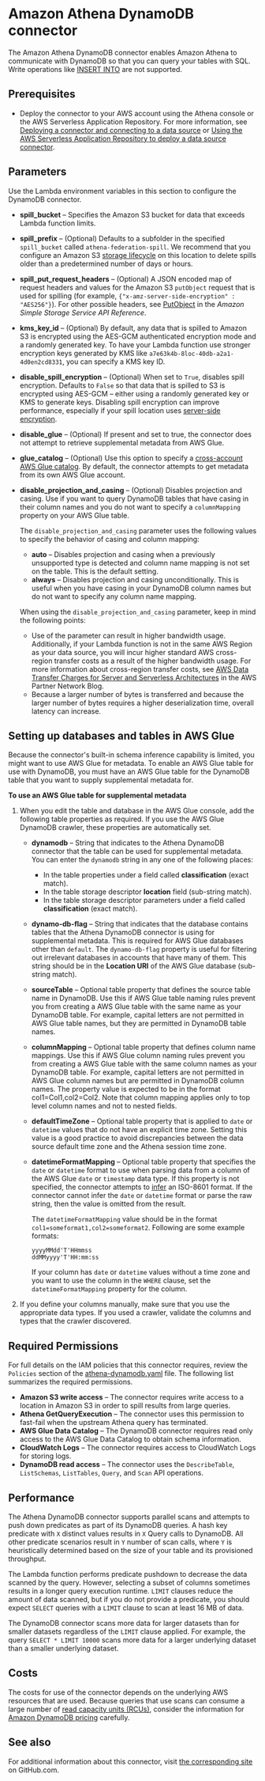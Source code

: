 # Amazon Athena DynamoDB connector<a name="connectors-dynamodb"></a>

The Amazon Athena DynamoDB connector enables Amazon Athena to communicate with DynamoDB so that you can query your tables with SQL\. Write operations like [INSERT INTO](insert-into.md) are not supported\.

## Prerequisites<a name="connectors-dynamodb-prerequisites"></a>
+ Deploy the connector to your AWS account using the Athena console or the AWS Serverless Application Repository\. For more information, see [Deploying a connector and connecting to a data source](connect-to-a-data-source-lambda.md) or [Using the AWS Serverless Application Repository to deploy a data source connector](connect-data-source-serverless-app-repo.md)\.

## Parameters<a name="connectors-dynamodb-parameters"></a>

Use the Lambda environment variables in this section to configure the DynamoDB connector\.
+ **spill\_bucket** – Specifies the Amazon S3 bucket for data that exceeds Lambda function limits\.
+ **spill\_prefix** – \(Optional\) Defaults to a subfolder in the specified `spill_bucket` called `athena-federation-spill`\. We recommend that you configure an Amazon S3 [storage lifecycle](https://docs.aws.amazon.com/AmazonS3/latest/userguide/object-lifecycle-mgmt.html) on this location to delete spills older than a predetermined number of days or hours\.
+ **spill\_put\_request\_headers** – \(Optional\) A JSON encoded map of request headers and values for the Amazon S3 `putObject` request that is used for spilling \(for example, `{"x-amz-server-side-encryption" : "AES256"}`\)\. For other possible headers, see [PutObject](https://docs.aws.amazon.com/AmazonS3/latest/API/API_PutObject.html) in the *Amazon Simple Storage Service API Reference*\.
+ **kms\_key\_id** – \(Optional\) By default, any data that is spilled to Amazon S3 is encrypted using the AES\-GCM authenticated encryption mode and a randomly generated key\. To have your Lambda function use stronger encryption keys generated by KMS like `a7e63k4b-8loc-40db-a2a1-4d0en2cd8331`, you can specify a KMS key ID\.
+ **disable\_spill\_encryption** – \(Optional\) When set to `True`, disables spill encryption\. Defaults to `False` so that data that is spilled to S3 is encrypted using AES\-GCM – either using a randomly generated key or KMS to generate keys\. Disabling spill encryption can improve performance, especially if your spill location uses [server\-side encryption](https://docs.aws.amazon.com/AmazonS3/latest/userguide/serv-side-encryption.html)\.
+ **disable\_glue** – \(Optional\) If present and set to true, the connector does not attempt to retrieve supplemental metadata from AWS Glue\.
+ **glue\_catalog** – \(Optional\) Use this option to specify a [cross\-account AWS Glue catalog](data-sources-glue-cross-account.md)\. By default, the connector attempts to get metadata from its own AWS Glue account\.
+ **disable\_projection\_and\_casing** – \(Optional\) Disables projection and casing\. Use if you want to query DynamoDB tables that have casing in their column names and you do not want to specify a `columnMapping` property on your AWS Glue table\.

  The `disable_projection_and_casing` parameter uses the following values to specify the behavior of casing and column mapping:
  + **auto** – Disables projection and casing when a previously unsupported type is detected and column name mapping is not set on the table\. This is the default setting\.
  + **always** – Disables projection and casing unconditionally\. This is useful when you have casing in your DynamoDB column names but do not want to specify any column name mapping\.

  When using the `disable_projection_and_casing` parameter, keep in mind the following points:
  + Use of the parameter can result in higher bandwidth usage\. Additionally, if your Lambda function is not in the same AWS Region as your data source, you will incur higher standard AWS cross\-region transfer costs as a result of the higher bandwidth usage\. For more information about cross\-region transfer costs, see [AWS Data Transfer Charges for Server and Serverless Architectures](http://aws.amazon.com/blogs/apn/aws-data-transfer-charges-for-server-and-serverless-architectures/) in the AWS Partner Network Blog\.
  + Because a larger number of bytes is transferred and because the larger number of bytes requires a higher deserialization time, overall latency can increase\. 

## Setting up databases and tables in AWS Glue<a name="connectors-dynamodb-setting-up-databases-and-tables-in-aws-glue"></a>

Because the connector's built\-in schema inference capability is limited, you might want to use AWS Glue for metadata\. To enable an AWS Glue table for use with DynamoDB, you must have an AWS Glue table for the DynamoDB table that you want to supply supplemental metadata for\.

**To use an AWS Glue table for supplemental metadata**

1. When you edit the table and database in the AWS Glue console, add the following table properties as required\. If you use the AWS Glue DynamoDB crawler, these properties are automatically set\.
   + **dynamodb** – String that indicates to the Athena DynamoDB connector that the table can be used for supplemental metadata\. You can enter the `dynamodb` string in any one of the following places:
     + In the table properties under a field called **classification** \(exact match\)\.
     + In the table storage descriptor **location** field \(sub\-string match\)\.
     + In the table storage descriptor parameters under a field called **classification** \(exact match\)\.
   + **dynamo\-db\-flag** – String that indicates that the database contains tables that the Athena DynamoDB connector is using for supplemental metadata\. This is required for AWS Glue databases other than `default`\. The `dynamo-db-flag` property is useful for filtering out irrelevant databases in accounts that have many of them\. This string should be in the **Location URI** of the AWS Glue database \(sub\-string match\)\.
   + **sourceTable** – Optional table property that defines the source table name in DynamoDB\. Use this if AWS Glue table naming rules prevent you from creating a AWS Glue table with the same name as your DynamoDB table\. For example, capital letters are not permitted in AWS Glue table names, but they are permitted in DynamoDB table names\.
   + **columnMapping** – Optional table property that defines column name mappings\. Use this if AWS Glue column naming rules prevent you from creating a AWS Glue table with the same column names as your DynamoDB table\. For example, capital letters are not permitted in AWS Glue column names but are permitted in DynamoDB column names\. The property value is expected to be in the format col1=Col1,col2=Col2\. Note that column mapping applies only to top level column names and not to nested fields\.
   + **defaultTimeZone** – Optional table property that is applied to `date` or `datetime` values that do not have an explicit time zone\. Setting this value is a good practice to avoid discrepancies between the data source default time zone and the Athena session time zone\.
   + **datetimeFormatMapping** – Optional table property that specifies the `date` or `datetime` format to use when parsing data from a column of the AWS Glue `date` or `timestamp` data type\. If this property is not specified, the connector attempts to [infer](https://commons.apache.org/proper/commons-lang/apidocs/org/apache/commons/lang3/time/DateFormatUtils.html) an ISO\-8601 format\. If the connector cannot infer the `date` or `datetime` format or parse the raw string, then the value is omitted from the result\. 

     The `datetimeFormatMapping` value should be in the format `col1=someformat1,col2=someformat2`\. Following are some example formats:

     ```
     yyyyMMdd'T'HHmmss 
     ddMMyyyy'T'HH:mm:ss
     ```

     If your column has `date` or `datetime` values without a time zone and you want to use the column in the `WHERE` clause, set the `datetimeFormatMapping` property for the column\.

1. If you define your columns manually, make sure that you use the appropriate data types\. If you used a crawler, validate the columns and types that the crawler discovered\.

## Required Permissions<a name="connectors-dynamodb-required-permissions"></a>

For full details on the IAM policies that this connector requires, review the `Policies` section of the [athena\-dynamodb\.yaml](https://github.com/awslabs/aws-athena-query-federation/blob/master/athena-dynamodb/athena-dynamodb.yaml) file\. The following list summarizes the required permissions\.
+ **Amazon S3 write access** – The connector requires write access to a location in Amazon S3 in order to spill results from large queries\.
+ **Athena GetQueryExecution** – The connector uses this permission to fast\-fail when the upstream Athena query has terminated\.
+ **AWS Glue Data Catalog** – The DynamoDB connector requires read only access to the AWS Glue Data Catalog to obtain schema information\.
+ **CloudWatch Logs** – The connector requires access to CloudWatch Logs for storing logs\.
+ **DynamoDB read access** – The connector uses the `DescribeTable`, `ListSchemas`, `ListTables`, `Query`, and `Scan` API operations\.

## Performance<a name="connectors-dynamodb-performance"></a>

The Athena DynamoDB connector supports parallel scans and attempts to push down predicates as part of its DynamoDB queries\. A hash key predicate with `X` distinct values results in `X` Query calls to DynamoDB\. All other predicate scenarios result in `Y` number of scan calls, where `Y` is heuristically determined based on the size of your table and its provisioned throughput\.

The Lambda function performs predicate pushdown to decrease the data scanned by the query\. However, selecting a subset of columns sometimes results in a longer query execution runtime\. `LIMIT` clauses reduce the amount of data scanned, but if you do not provide a predicate, you should expect `SELECT` queries with a `LIMIT` clause to scan at least 16 MB of data\.

The DynamoDB connector scans more data for larger datasets than for smaller datasets regardless of the `LIMIT` clause applied\. For example, the query `SELECT * LIMIT 10000` scans more data for a larger underlying dataset than a smaller underlying dataset\.

## Costs<a name="connectors-dynamodb-costs"></a>

The costs for use of the connector depends on the underlying AWS resources that are used\. Because queries that use scans can consume a large number of [read capacity units \(RCUs\)](http://aws.amazon.com/dynamodb/pricing/provisioned/), consider the information for [Amazon DynamoDB pricing](http://aws.amazon.com/dynamodb/pricing/) carefully\.

## See also<a name="connectors-dynamodb-see-also"></a>

For additional information about this connector, visit [the corresponding site](https://github.com/awslabs/aws-athena-query-federation/tree/master/athena-dynamodb) on GitHub\.com\.